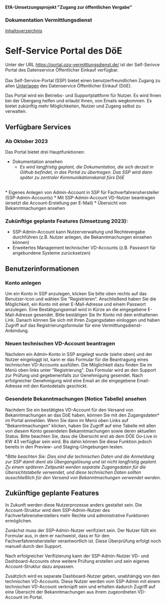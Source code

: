 **EfA-Umsetzungsprojekt "Zugang zur öffentlichen Vergabe"**
### Dokumentation Vermittlungsdienst
[Inhaltsverzeichnis](/documentation/documentation.md)
<br>

# Self-Service Portal des DöE

Unter der URL https://portal.ozg-vermittlungsdienst.de/ ist der Self-Serivce Portal des Datenservice Öffentlicher Einkauf verfügbar.
<br><br>
Das Self-Service-Portal (SSP) bietet einen benutzerfreundlichen Zugang zu allen [Unterlagen](https://portal.ozg-vermittlungsdienst.de/documentation) des Datenservice Öffentlicher Einkauf (DöE).

Das Portal wird ein Betriebs- und Supportplattform für Nutzer. Es wird Ihnen bei der Übergang helfen und erlaubt Ihnen, von Emails wegkommen. Es bietet zukünftig mehr Möglichkeiten, Nutzer und Zugang selbst zu verwalten.

## Verfügbare Services
### Ab Oktober 2023
Das Portal bietet drei Hauptfunktionen:
* Dokumentation ansehen
  * *Es wird langfristig geplant, die Dokumentation, die sich derzeit in Github befindet, in das Portal zu übertragen. Das SSP wird dann später zu zentraler Kommunikationskanal fürs DöE*
<br>
* Eigenes Anlegen von Admin-Account in SSP für Fachverfahrenshersteller (SSP-Admin-Accounts)
* Mit SSP-Admin-Account VD-Nutzer beantragen (ersetzt die Account-Erstellung per E-Mail)
* Übersicht von Bekanntmachungen ansehen
<br>

### Zukünftige geplante Features (Umsetzung 2023):
* SSP-Admin-Account kann Nutzerverwaltung und Rechtevergabe durchführen (z.B. Nutzer anlegen, die Bekanntmachungen einsehen können)
* Erweitertes Management technischer VD-Accounts (z.B. Passwort für angebundene Systeme zurücksetzen)

## Benutzerinformationen
### Konto anlegen
Um ein Konto in SSP anzulegen, klicken Sie bitte oben rechts auf das Benutzer-Icon und wählen Sie "Registrieren". Anschließend haben Sie die Möglichkeit, ein Konto mit einer E-Mail-Adresse und einem Passwort anzulegen. Eine Bestätigungsemail wird in Kürze an die eingegebene E-Mail-Adresse gesendet. Bitte bestätigen Sie Ihr Konto mit dem enthaltenen Link. Danach können Sie sich mit Ihren Zugangsdaten einloggen und haben Zugriff auf das Registrierungsformular für eine Vermittlungsdienst-Anbindung.

### Neuen technischen VD-Account beantragen
Nachdem ein Admin-Konto in SSP angelegt wurde (siehe oben) und der Nutzer eingeloggt ist, kann er das Formular für die Beantragung eines technischen VD-Accounts ausfüllen. Die Möglichkeit dazu finden Sie im Menü oben links unter "Registrierung". Das Formular wird an den Support zur Prüfung und gegebenenfalls zur Genehmigung gesendet. Nach erfolgreicher Genehmigung wird eine Email an die eingegebene Email-Adresse mit den Kontodetails geschickt.

### Gesendete Bekanntmachungen (Notice Tabelle) ansehen
Nachdem Sie ein bestätigtes VD-Account für den Versand von Bekanntmachungen an das DöE haben, können Sie mit den Zugangsdaten* im Portal anmelden. Wenn Sie dann im Menü oben Links auf "Bekanntmachungen" klicken, haben Sie Zugriff auf eine Tabelle mit allen von diesem Konto gesendeten Bekanntmachungen sowie deren aktuellen Status. Bitte beachten Sie, dass die Übersicht erst ab dem DÖE Go-Live in KW 43 verfügbar sein wird. Bis dahin können Sie diese Funktion jedoch bereits in den Preview- und Staging-Umgebungen testen.

**Bitte beachten Sie: Dies sind die technischen Daten und die Anmeldung zur SSP damit dient als Übergangslösung und ist nicht langfristig geplant. Zu einem späteren Zeitpunkt werden separate Zugangsdaten für die Übersichtstabelle verwendet, und diese technischen Daten sollten ausschließlich für den Versand von Bekanntmachungen verwendet werden.*

## Zukünftige geplante Features
In Zukunft werden diese Nutzerprozesse anders gestaltet sein. Die Account-Struktur wird dem SSP-Admin-Nutzer des Fachverfahrensherstellers mehr Rechte und administrative Funktionen ermöglichen.

Zunächst muss der SSP-Admin-Nutzer verifiziert sein. Der Nutzer füllt ein Formular aus, in dem er nachweist, dass er für den Fachverfahrenshersteller verantwortlich ist. Diese Überprüfung erfolgt noch manuell durch den Support.

Nach erfolgreicher Verifizierung kann der SSP-Admin-Nutzer VD- und Dashboard-Accounts ohne weitere Prüfung erstellen und sein eigenes Account-Struktur dazu anpassen.

Zusätzlich wird es separate Dashboard-Nutzer geben, unabhängig von den technischen VD-Accounts. Diese Nutzer werden vom SSP-Admin mit einem technischen VD-Account verknüpft sein und erhalten dadurch Zugriff auf eine Übersicht der Bekanntmachungen aus ihrem zugeordneten VD-Account im Portal.
